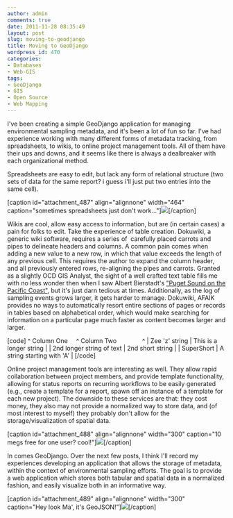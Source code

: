 ```yaml
---
author: admin
comments: true
date: 2011-11-28 08:35:49
layout: post
slug: moving-to-geodjango
title: Moving to GeoDjango
wordpress_id: 470
categories:
- Databases
- Web-GIS
tags:
- GeoDjango
- GIS
- Open Source
- Web Mapping
---
```


I've been creating a simple GeoDjango application for managing environmental sampling metadata, and it's been a lot of fun so far. I've had experience working with many different forms of metadata tracking, from spreadsheets, to wikis, to online project management tools. All of them have their ups and downs, and it seems like there is always a dealbreaker with each organizational method.

Spreadsheets are easy to edit, but lack any form of relational structure (two sets of data for the same report? i guess i'll just put two entries into the same cell).

[caption id="attachment_487" align="alignnone" width="464" caption="sometimes spreadsheets just don't work..."][![](http://www.mkgeomatics.com/wordpress/wp-content/uploads/2011/11/Screenshot.png)](http://www.mkgeomatics.com/wordpress/wp-content/uploads/2011/11/Screenshot.png)[/caption]

Wikis are cool, allow easy access to information, but are (in certain cases) a pain for folks to edit. Take the experience of table creation. Dokuwiki, a generic wiki software, requires a series of  carefully placed carrots and pipes to delineate headers and columns. A common pain comes when adding a new value to a new row, in which that value exceeds the length of any previous cell. This requires the author to expand the column header, and all previously entered rows, re-aligning the pipes and carrots. Granted as a slightly OCD GIS Analyst, the sight of a well crafted text table fills me with no less wonder then when I saw Albert Bierstadt's ["Puget Sound on the Pacific Coast"](http://www.seattleartmuseum.org/exhibit/exhibitDetail.asp?eventID=21084), but it's just darn tedious at times. Additionally, as the log of sampling events grows larger, it gets harder to manage. Dokuwiki, AFAIK provides no ways to automatically resort entire sections of pages or records in tables based on alphabetical order, which would make searching for information on a particular page much faster as content becomes larger and larger.

[code]
^ Column One                ^ Column Two                 ^
| Zee 'z' string            | This is a longer string    |
| 2nd longer string of text | 2nd short string           |
| SuperShort                | A string starting with 'A' |
[/code]

Online project management tools are interesting as well. They allow rapid collaboration between project members, and provide template functionality, allowing for status reports on recurring workflows to be easily generated (e.g., create a template for a report, spawn off an instance of a template for each new project). The downside to these services are that: they cost money, they also may not provide a normalized way to store data, and (of most interest to myself) they probably don't allow for the storage/visualization of spatial data.

[caption id="attachment_488" align="alignnone" width="300" caption="10 megs free for one user? cool!"][![](http://www.mkgeomatics.com/wordpress/wp-content/uploads/2011/11/Screenshot-1-300x162.png)](http://www.mkgeomatics.com/wordpress/wp-content/uploads/2011/11/Screenshot-1.png)[/caption]

In comes GeoDjango. Over the next few posts, I think I'll record my experiences developing an application that allows the storage of metadata, within the context of environmental sampling efforts. The goal is to provide a web application which stores both tabular and spatial data in a normalized fashion, and easily visualize both in an informative way.

[caption id="attachment_489" align="alignnone" width="300" caption="Hey look Ma', it's GeoJSON!"][![](http://www.mkgeomatics.com/wordpress/wp-content/uploads/2011/11/Screenshot-2-300x147.png)](http://www.mkgeomatics.com/wordpress/wp-content/uploads/2011/11/Screenshot-2.png)[/caption]

